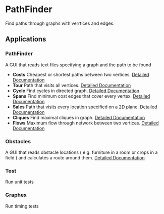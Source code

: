 # PathFinder

Find paths through graphs with verrtices and edges.

## Applications

### PathFinder

A GUI that reads text files specifying a graph and the path to be found

 * __Costs__  Cheapest or shortest paths between two vertices. [Detailed Documentation](https://github.com/JamesBremner/PathFinderFeb2023/wiki/Costs)
 * __Tour__ Path that visits all vertices. [Detailed Documentation](https://github.com/JamesBremner/PathFinderFeb2023/wiki/Tour)
 * __Cycle__ Find cycles in directed graph.  [Detailed Documentation](https://github.com/JamesBremner/PathFinderFeb2023/wiki/Cycles)
 * __Spans__ Find minimum cost edges that cover every vertex. [Detailed Documentation](https://github.com/JamesBremner/PathFinderFeb2023/wiki/Spans)
 * __Sales__ Path that visits every location specified on a 2D plane. [Detailed Documentation](https://github.com/JamesBremner/PathFinderFeb2023/wiki/Sales)
 * __Cliques__ Find maximal cliques in graph. [Detailed Documentation](https://github.com/JamesBremner/PathFinderFeb2023/wiki/Cliques)
 * __Flows__ Maximum flow through network between two vertices.  [Detailed Documentation](https://github.com/JamesBremner/PathFinderFeb2023/wiki/Flows)
 
### Obstacles

A GUI that reads obstacle locations ( e.g. furniture in a room or crops in a field ) and calculates a route around them. [Detailed Documentation](https://github.com/JamesBremner/PathFinderFeb2023/wiki/Obstacles)
 
### Test

Run unit tests

### Graphex

Run timing tests


